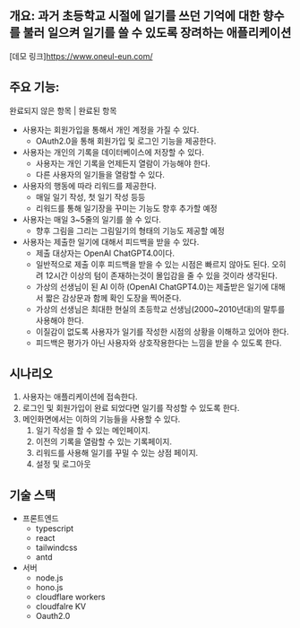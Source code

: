 ## 개요: 과거 초등학교 시절에 일기를 쓰던 기억에 대한 향수를 불러 일으켜 일기를 쓸 수 있도록 장려하는 애플리케이션

[데모 링크]https://www.oneul-eun.com/
## 주요 기능:

완료되지 않은 항목 | 완료된 항목

- 사용자는 회원가입을 통해서 개인 계정을 가질 수 있다.
    - OAuth2.0을 통해 회원가입 및 로그인 기능을 제공한다.
- 사용자는 개인의 기록을 데이터베이스에 저장할 수 있다.
    - 사용자는 개인 기록을 언제든지 열람이 가능해야 한다.
    - 다른 사용자의 일기들을 열람할 수 있다.
- 사용자의 행동에 따라 리워드를 제공한다.
    - 매일 일기 작성, 첫 일기 작성 등등
    - 리워드를 통해 일기장을 꾸미는 기능도 향후 추가할 예정
- 사용자는 매일 3~5줄의 일기를 쓸 수 있다.
    - 향후 그림을 그리는 그림일기의 형태의 기능도 제공할 예정
- 사용자는 제출한 일기에 대해서 피드백을 받을 수 있다.
    - 제출 대상자는 OpenAI ChatGPT4.0이다.
    - 일반적으로 제출 이후 피드백을 받을 수 있는 시점은 빠르지 않아도 된다. 오히려 12시간 이상의 텀이 존재하는것이 몰입감을 줄 수 있을 것이라 생각된다.
    - 가상의 선생님이 된 AI 이하 (OpenAI ChatGPT4.0)는 제출받은 일기에 대해서 짧은 감상문과 함께 확인 도장을 찍어준다.
    - 가상의 선생님은 최대한 현실의 초등학교 선생님(2000~2010년대)의 말투를 사용해야 한다.
    - 이질감이 없도록 사용자가 일기를 작성한 시점의 상황을 이해하고 있어야 한다.
    - 피드백은 평가가 아닌 사용자와 상호작용한다는 느낌을 받을 수 있도록 한다.

## 시나리오

1. 사용자는 애플리케이션에 접속한다.
2. 로그인 및 회원가입이 완료 되었다면 일기를 작성할 수 있도록 한다.
3. 메인화면에서는 이하의 기능들을 사용할 수 있다.
    1. 일기 작성을 할 수 있는 메인페이지.
    2. 이전의 기록을 열람할 수 있는 기록페이지.
    3. 리워드를 사용해 일기를 꾸밀 수 있는 상점 페이지.
    4. 설정 및 로그아웃
    

## 기술 스택

- 프론트엔드
    - typescript
    - react
    - tailwindcss
    - antd
- 서버
    - node.js
    - hono.js
    - cloudflare workers
    - cloudfalre KV
    - Oauth2.0
